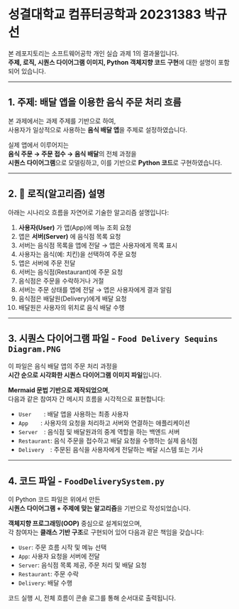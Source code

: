 # 성결대학교 컴퓨터공학과 20231383 박규선

본 레포지토리는 소프트웨어공학 개인 실습 과제 1의 결과물입니다.  
**주제, 로직, 시퀀스 다이어그램 이미지, Python 객체지향 코드 구현**에 대한 설명이 포함되어 있습니다.

---

## 1. 주제: 배달 앱을 이용한 음식 주문 처리 흐름

본 과제에서는 과제 주제를 기반으로 하여,  
사용자가 일상적으로 사용하는 **음식 배달 앱**을 주제로 설정하였습니다.

실제 앱에서 이루어지는  
**음식 주문 → 주문 접수 → 음식 배달**의 전체 과정을  
**시퀀스 다이어그램**으로 모델링하고, 이를 기반으로 **Python 코드**로 구현하였습니다.

---

## 2. 🔁 로직(알고리즘) 설명

아래는 시나리오 흐름을 자연어로 기술한 알고리즘 설명입니다:

1. **사용자(User)** 가 앱(App)에 메뉴 조회 요청  
2. 앱은 **서버(Server)** 에 음식점 목록 요청  
3. 서버는 음식점 목록을 앱에 전달 → 앱은 사용자에게 목록 표시  
4. 사용자는 음식(예: 치킨)을 선택하여 주문 요청  
5. 앱은 서버에 주문 전달  
6. 서버는 음식점(Restaurant)에 주문 요청  
7. 음식점은 주문을 수락하거나 거절  
8. 서버는 주문 상태를 앱에 전달 → 앱은 사용자에게 결과 알림  
9. 음식점은 배달원(Delivery)에게 배달 요청  
10. 배달원은 사용자의 위치로 음식 배달 수행  

---

## 3. 시퀀스 다이어그램 파일 - `Food Delivery Sequins Diagram.PNG`

이 파일은 음식 배달 앱의 주문 처리 과정을  
**시간 순으로 시각화한 시퀀스 다이어그램 이미지 파일**입니다.

**Mermaid 문법 기반으로 제작되었으며**,  
다음과 같은 참여자 간 메시지 흐름을 시각적으로 표현합니다:

- `User`  : 배달 앱을 사용하는 최종 사용자  
- `App`  : 사용자의 요청을 처리하고 서버와 연결하는 애플리케이션  
- `Server` : 음식점 및 배달원과의 중계 역할을 하는 백엔드 서버  
- `Restaurant`: 음식 주문을 접수하고 배달 요청을 수행하는 실제 음식점  
- `Delivery` : 주문된 음식을 사용자에게 전달하는 배달 시스템 또는 기사

---

## 4. 코드 파일 - `FoodDeliverySystem.py`

이 Python 코드 파일은 위에서 만든  
**시퀀스 다이어그램 + 주제에 맞는 알고리즘**을 기반으로 작성되었습니다.

**객체지향 프로그래밍(OOP)** 중심으로 설계되었으며,  
각 참여자는 **클래스 기반 구조**로 구현되어 있어 다음과 같은 책임을 갖습니다:

- `User`: 주문 흐름 시작 및 메뉴 선택
- `App`: 사용자 요청을 서버에 전달
- `Server`: 음식점 목록 제공, 주문 처리 및 배달 요청
- `Restaurant`: 주문 수락
- `Delivery`: 배달 수행

코드 실행 시, 전체 흐름이 콘솔 로그를 통해 순서대로 출력됩니다.


